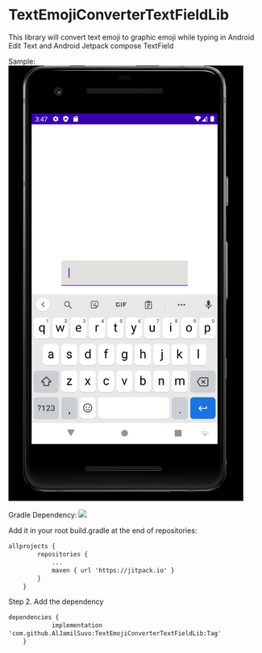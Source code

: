 # TextEmojiConverterTextFieldLib
This library will convert text emoji to graphic emoji while typing in Android Edit Text and Android Jetpack compose TextField


Sample:
![](https://github.com/AlJamilSuvo/TextEmojiConverterTextFieldLib/blob/master/samples/sample.gif)


Gradle Dependency:
[![](https://jitpack.io/v/AlJamilSuvo/TextEmojiConverterTextFieldLib.svg)](https://jitpack.io/#AlJamilSuvo/TextEmojiConverterTextFieldLib)

Add it in your root build.gradle at the end of repositories:
```
allprojects {
		repositories {
			...
			maven { url 'https://jitpack.io' }
		}
	}
```
Step 2. Add the dependency
```
dependencies {
	        implementation 'com.github.AlJamilSuvo:TextEmojiConverterTextFieldLib:Tag'
	}
```